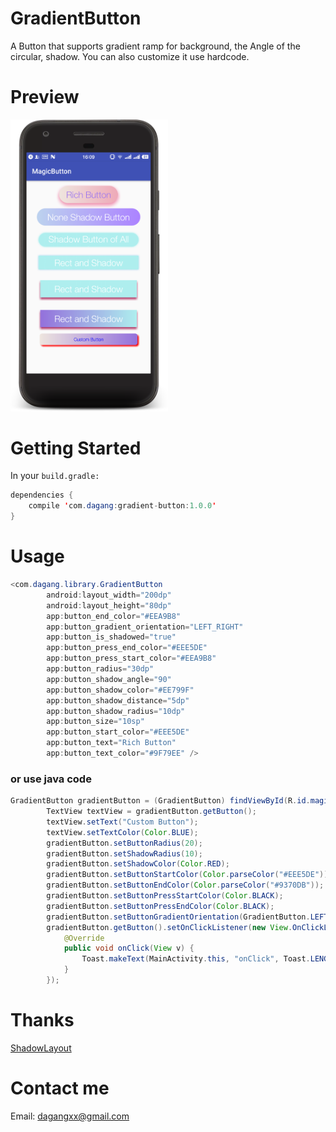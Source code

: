 # GradientButton

A Button that supports gradient ramp for background, the Angle of the circular, shadow.
You can also customize it use hardcode.

# Preview

<div><img src="imgs/device-2017-10-21-161009.png" width="50%"></img></div>

# Getting Started

In your `build.gradle:`

```java
dependencies {
	compile 'com.dagang:gradient-button:1.0.0'
}
```

# Usage


```java
<com.dagang.library.GradientButton
        android:layout_width="200dp"
        android:layout_height="80dp"
        app:button_end_color="#EEA9B8"
        app:button_gradient_orientation="LEFT_RIGHT"
        app:button_is_shadowed="true"
        app:button_press_end_color="#EEE5DE"
        app:button_press_start_color="#EEA9B8"
        app:button_radius="30dp"
        app:button_shadow_angle="90"
        app:button_shadow_color="#EE799F"
        app:button_shadow_distance="5dp"
        app:button_shadow_radius="10dp"
        app:button_size="10sp"
        app:button_start_color="#EEE5DE"
        app:button_text="Rich Button"
        app:button_text_color="#9F79EE" />
```
### or use java code
```java
GradientButton gradientButton = (GradientButton) findViewById(R.id.magic_button);
        TextView textView = gradientButton.getButton();
        textView.setText("Custom Button");
        textView.setTextColor(Color.BLUE);
        gradientButton.setButtonRadius(20);
        gradientButton.setShadowRadius(10);
        gradientButton.setShadowColor(Color.RED);
        gradientButton.setButtonStartColor(Color.parseColor("#EEE5DE"));
        gradientButton.setButtonEndColor(Color.parseColor("#9370DB"));
        gradientButton.setButtonPressStartColor(Color.BLACK);
        gradientButton.setButtonPressEndColor(Color.BLACK);
        gradientButton.setButtonGradientOrientation(GradientButton.LEFT_RIGHT);
        gradientButton.getButton().setOnClickListener(new View.OnClickListener() {
            @Override
            public void onClick(View v) {
                Toast.makeText(MainActivity.this, "onClick", Toast.LENGTH_LONG).show();
            }
        });
```

# Thanks

[ShadowLayout](https://github.com/Devlight/ShadowLayout)
# Contact me
Email: [dagangxx@gmail.com](dagangxx@gmail.com)
